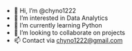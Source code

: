 - 👋 Hi, I’m @chyno1222
- 👀 I’m interested in Data Analytics
- 🌱 I’m currently learning Python
- 💞️ I’m looking to collaborate on projects
- 📫 Contact via chyno1222@gmail.com

<!---
chyno1222/chyno1222 is a ✨ special ✨ repository because its `README.md` (this file) appears on your GitHub profile.
You can click the Preview link to take a look at your changes.
--->
